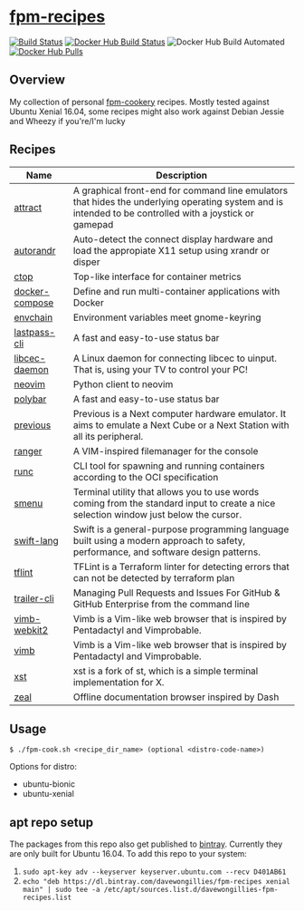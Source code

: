 # [fpm-recipes](https://hub.docker.com/r/davewongillies/fpm-recipes/)

[![Build Status](https://travis-ci.org/davewongillies/fpm-recipes.svg?branch=master)](https://travis-ci.org/davewongillies/fpm-recipes) [![Docker Hub Build Status](https://img.shields.io/docker/build/davewongillies/fpm-recipes.svg)](https://hub.docker.com/r/davewongillies/fpm-recipes/builds/) ![Docker Hub Build Automated](https://img.shields.io/docker/automated/davewongillies/fpm-recipes.svg) [![Docker Hub Pulls](https://img.shields.io/docker/pulls/davewongillies/fpm-recipes.svg)](https://hub.docker.com/r/davewongillies/fpm-recipes/)

## Overview

My collection of personal [fpm-cookery](https://github.com/bernd/fpm-cookery) recipes. Mostly tested against Ubuntu Xenial 16.04, some recipes might also work against Debian Jessie and Wheezy if you're/I'm lucky

## Recipes
|Name|Description|
|----|-----------|
|[attract](http://www.attractmode.org)|A graphical front-end for command line emulators that hides the underlying operating system and is intended to be controlled with a joystick or gamepad|
|[autorandr](https://github.com/wertarbyte/autorandr)|Auto-detect the connect display hardware and load the appropiate X11 setup using xrandr or disper|
|[ctop](https://ctop.sh)|Top-like interface for container metrics|
|[docker-compose](https://github.com/docker/compose)|Define and run multi-container applications with Docker|
|[envchain](https://github.com/sorah/envchain)|Environment variables meet gnome-keyring|
|[lastpass-cli](https://github.com/lastpass/lastpass-cli)|A fast and easy-to-use status bar|
|[libcec-daemon](https://github.com/benklop/libcec-daemon)|A Linux daemon for connecting libcec to uinput. That is, using your TV to control your PC!|
|[neovim](https://github.com/neovim/python-client)|Python client to neovim|
|[polybar](https://github.com/jaagr/polybar)|A fast and easy-to-use status bar|
|[previous](http://previous.alternative-system.com/)|Previous is a Next computer hardware emulator. It aims to emulate a Next Cube or a Next Station with all its peripheral.|
|[ranger](https://github.com/ranger/ranger)|A VIM-inspired filemanager for the console|
|[runc](https://github.com/opencontainers/runc)|CLI tool for spawning and running containers according to the OCI specification|
|[smenu](https://github.com/p-gen/smenu)|Terminal utility that allows you to use words coming from the standard input to create a nice selection window just below the cursor.|
|[swift-lang](https://swift.org)|Swift is a general-purpose programming language built using a modern approach to safety, performance, and software design patterns.|
|[tflint](https://github.com/wata727/tflint)|TFLint is a Terraform linter for detecting errors that can not be detected by terraform plan|
|[trailer-cli](https://github.com/ptsochantaris/trailer-cli)|Managing Pull Requests and Issues For GitHub & GitHub Enterprise from the command line|
|[vimb-webkit2](https://github.com/fanglingsu/vimb)|Vimb is a Vim-like web browser that is inspired by Pentadactyl and Vimprobable.|
|[vimb](https://github.com/fanglingsu/vimb)|Vimb is a Vim-like web browser that is inspired by Pentadactyl and Vimprobable.|
|[xst](https://github.com/neeasade/xst)|xst is a fork of st, which is a simple terminal implementation for X.|
|[zeal](https://zealdocs.org)|Offline documentation browser inspired by Dash|

## Usage

```
$ ./fpm-cook.sh <recipe_dir_name> (optional <distro-code-name>)
```

Options for distro:

  * ubuntu-bionic
  * ubuntu-xenial

## apt repo setup

The packages from this repo also get published to [bintray](https://bintray.com/davewongillies/fpm-recipes). Currently they are only built for Ubuntu 16.04. To add this repo to your system:
1. `sudo apt-key adv --keyserver keyserver.ubuntu.com --recv D401AB61`
1. `echo "deb https://dl.bintray.com/davewongillies/fpm-recipes xenial main" | sudo tee -a /etc/apt/sources.list.d/davewongillies-fpm-recipes.list`
